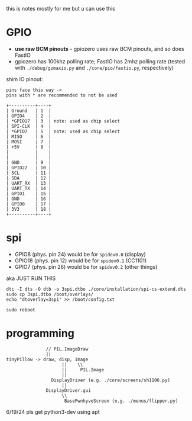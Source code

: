 this is notes mostly for me but u can use this

# GPIO
- **use raw BCM pinouts** - gpiozero uses raw BCM pinouts, and so does FastIO
- gpiozero has 100khz polling rate; FastIO has 2mhz polling rate (tested with `./debug/gzmaxio.py` and `./core/pio/fastio.py`, respectively)

shim IO pinout:
```
pins face this way ->
pins with * are recommended to not be used

+----------+----+
| Ground   | 1  |
| GPIO4    | 2  |
| *GPIO17  | 3  | note: used as chip select
| SPI-CLK  | 4  |
| *GPIO7   | 5  | note: used as chip select
| MISO     | 6  |
| MOSI     | 7  |
| +5V      | 8  |
|          |    |
|          |    |
| GND      | 9  |
| GPIO22   | 10 |
| SCL      | 11 |
| SDA      | 12 |
| UART_RX  | 13 |
| UART_TX  | 14 |
| GPIO1    | 15 |
| GND      | 16 |
| GPIO0    | 17 |
| 3V3      | 18 |
+----------+----+
```

# spi
- GPIO8 (phys. pin 24) would be for `spidev0.0` (display)
- GPIO18 (phys. pin 12) would be for `spidev0.1` (CC1101)
- GPIO7 (phys. pin 26) would be for `spidev0.2` (other things)

aka JUST RUN THIS
```
dtc -I dts -O dtb -o 3spi.dtbo ./core/installation/spi-cs-extend.dts
sudo cp 3spi.dtbo /boot/overlays/
echo "dtoverlay=3spi" >> /boot/config.txt

sudo reboot
```

# programming
```
               // PIL.ImageDraw
               ||
tinyPillow -> draw, disp, image  
                     ||    \\
                     ||     PIL.Image
                     ||
                 DisplayDriver (e.g. ./core/screens/sh1106.py)
                     ||
               DisplayDriver.gui
                     \\
                      BasePwnhyveScreen (e.g. ./menus/flipper.py)
```

6/19/24 pls get python3-dev using apt